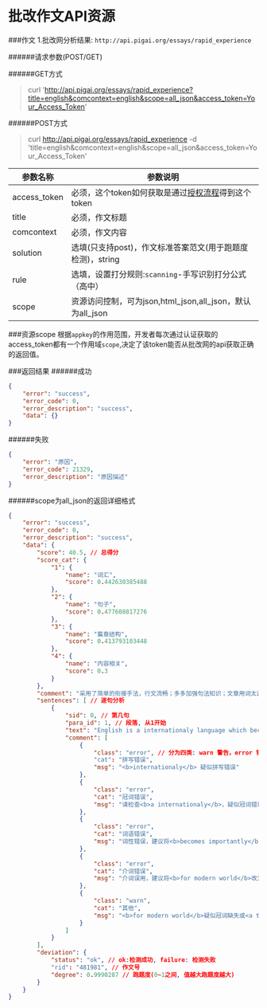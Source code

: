 # 批改作文API资源
###作文
1.批改网分析结果: `http://api.pigai.org/essays/rapid_experience`


######请求参数(POST/GET)

######GET方式
> curl 'http://api.pigai.org/essays/rapid_experience?title=english&comcontext=english&scope=all_json&access_token=Your_Access_Token'

######POST方式
> curl http://api.pigai.org/essays/rapid_experience -d 'title=english&comcontext=english&scope=all_json&access_token=Your_Access_Token'


| 参数名称 | 参数说明 |
|---|---|
| access_token | 必须，这个token如何获取是通过[授权流程](../handbooks/workflows.html)得到这个token |
| title | 必须，作文标题 |
| comcontext | 必须，作文内容 |
| solution | 选填(只支持post)，作文标准答案范文(用于跑题度检测)，string |
| rule | 选填，设置打分规则:`scanning`-手写识别打分公式（高中）|
| scope | 资源访问控制，可为json,html_json,all_json，默认为all_json |

###资源scope
根据`appkey`的作用范围，开发者每次通过认证获取的access_token都有一个作用域`scope`,决定了该token能否从批改网的api获取正确的返回值。

###返回结果
######成功
```json
{
    "error": "success",
    "error_code": 0,
    "error_description": "success",
    "data": {}
}
```
######失败
```json
{
    "error": "原因",
    "error_code": 21329,
    "error_description": "原因描述"
}
```

######scope为all_json的返回详细格式

```json
{
    "error": "success",
    "error_code": 0,
    "error_description": "success",
    "data": {
        "score": 40.5, // 总得分
        "score_cat": {
            "1": {
                "name": "词汇",
                "score": 0.442630385488
            },
            "2": {
                "name": "句子",
                "score": 0.477608817276
            },
            "3": {
                "name": "篇章结构",
                "score": 0.413793103448
            },
            "4": {
                "name": "内容相关",
                "score": 0.3
            }
        },
        "comment": "采用了简单的衔接手法，行文流畅；多多加强句法知识；文章用词太过单一，且单词拼写错误较多。",
        "sentences": [ // 逐句分析
            {
                "sid": 0, // 第几句
                "para_id": 1, // 段落, 从1开始
                "text": "English is a internationaly language which becomes importantly for modern world.",
                "comment": [
                    {
                        "class": "error", // 分为四类: warn 警告，error 错误，error_trp 提示，great 好
                        "cat": "拼写错误",
                        "msg": "<b>internationaly</b> 疑似拼写错误"
                    },
                    {
                        "class": "error",
                        "cat": "冠词错误",
                        "msg": "请检查<b>a internationaly</b>，疑似冠词错误。"
                    },
                    {
                        "class": "error",
                        "cat": "词语错误",
                        "msg": "词性错误，建议将<b>becomes importantly</b>改为<b>becomes important</b>。"
                    },
                    {
                        "class": "error",
                        "cat": "介词错误",
                        "msg": "介词误用，建议将<b>for modern world</b>改为<b>in modern world</b>。"
                    },
                    {
                        "class": "warn",
                        "cat": "其他",
                        "msg": "<b>for modern world</b>疑似冠词缺失或<a target='_blank' href='http://wiki.pigai.org/index.php?doc-view-2'>可数名词单用</a>。"
                    }
                ]
            }
        ],
        "deviation": {
            "status": "ok", // ok:检测成功, failure: 检测失败
            "rid": "481981", // 作文号
            "degree": 0.9990287 // 跑题度(0~1之间, 值越大跑题度越大)
        }
    }
}
```

